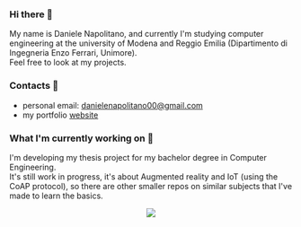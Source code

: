 ### Hi there 👋
My name is Daniele Napolitano, and currently I'm studying computer engineering at the university of Modena and Reggio Emilia (Dipartimento di Ingegneria Enzo Ferrari, Unimore). <br>
Feel free to look at my projects.

###  Contacts 📨
* personal email: danielenapolitano00@gmail.com
* my portfolio [website](http://danielenapo.github.io/)

###  What I'm currently working on 🔭
I'm developing my thesis project for my bachelor degree in Computer Engineering. <br>
It's still work in progress, it's about Augmented reality and IoT (using the CoAP protocol), so there are other smaller repos on similar subjects that I've made to learn the basics.

<p align="center">
<a href="https://github.com/danielenapo/tesi">
 <img align="center" src="https://github-readme-stats.vercel.app/api/pin/?username=danielenapo&repo=tesi&theme=dark" />
</a>


<!--### Older projects 💻


<!--
**danielenapo/danielenapo** is a ✨ _special_ ✨ repository because its `README.md` (this file) appears on your GitHub profile.

Here are some ideas to get you started:

- 🔭 I’m currently working on ...
- 🌱 I’m currently learning ...
- 👯 I’m looking to collaborate on ...
- 🤔 I’m looking for help with ...
- 💬 Ask me about ...
- 📫 How to reach me: ...
- 😄 Pronouns: ...
- ⚡ Fun fact: ...
-->
